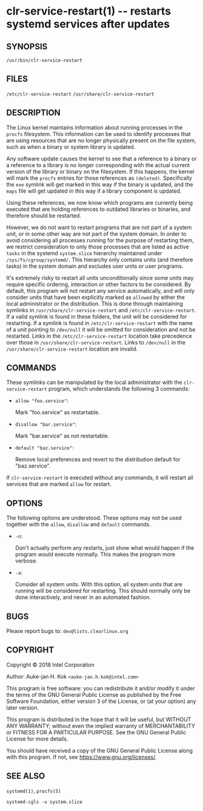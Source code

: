 clr-service-restart(1) -- restarts systemd services after updates
=================================================================

## SYNOPSIS

`/usr/bin/clr-service-restart`


## FILES

`/etc/clr-service-restart`
`/usr/share/clr-service-restart`


## DESCRIPTION

The Linux kernel maintains information about running processes in the
`procfs` filesystem. This information can be used to identify processes
that are using resources that are no longer physically present on
the file system, such as when a binary or system library is updated.

Any software update causes the kernel to see that a reference to a
binary or a reference to a library is no longer corresponding with the
actual current version of the library or binary on the filesystem. If
this happens, the kernel will mark the `procfs` entries for those
references as `(deleted)`. Specifically the `exe` symlink will get
marked in this way if the binary is updated, and the `maps` file will
get updated in this way if a library component is updated.

Using these references, we now know which programs are currently being
executed that are holding references to outdated libraries or binaries,
and therefore should be restarted.

However, we do not want to restart programs that are not part of a
system unit, or in some other way are not part of the system domain. In
order to avoid considering all processes running for the purpose of
restarting them, we restrict consideration to only those processes
that are listed as active `tasks` in the systemd `system.slice`
hierarchy maintained under `/sys/fs/cgroup/systemd/`. This hierarchy
only contains units (and therefore tasks) in the system domain and
excludes user units or user programs.

It's extremely risky to restart all units unconditionally since some
units may require specific ordering, interaction or other factors
to be considered. By default, this program will not restart any
service automatically, and will only consider units that have been
explicitly marked as `allowed` by either the local administrator
or the distribution. This is done through maintaining symlinks in
`/usr/share/clr-service-restart` and `/etc/clr-service-restart`. If a
valid symlink is found in these folders, the unit will be considered
for restarting. If a symlink is found in `/etc/clr-service-restart`
with the name of a unit pointing to `/dev/null` it will be
omitted for consideration and not be restarted. Links in the
`/etc/clr-service-restart` location take precedence over those in
`/usr/share/clr-service-restart`. Links to `/dev/null` in the
`/usr/share/clr-service-restart` location are invalid.


## COMMANDS

These symlinks can be manipulated by the local administrator with the
`clr-service-restart` program, which understands the following 3
commands:

 * `allow "foo.service"`:

   Mark "foo.service" as restartable.

 * `disallow "bar.service"`:

   Mark "bar.service" as not restartable.

 * `default "baz.service"`:

   Remove local preferences and revert to the distribution default
   for "baz.service".

If `clr-service-restart` is executed without any commands, it will
restart all services that are marked `allow` for restart.


## OPTIONS

The following options are understood. These options may not be used
together with the `allow`, `disallow` and `default` commands.

 * `-n`:

   Don't actually perform any restarts, just show what would happen
   if the program would execute normally. This makes the program
   more verbose.

 * `-a`:

   Consider all system units. With this option, all system units that
   are running will be considered for restarting. This should normally
   only be done interactively, and never in an automated fashion.


## BUGS

Please report bugs to: `dev@lists.clearlinux.org`


## COPYRIGHT

Copyright © 2018 Intel Corporation

Author: Auke-jan H. Kok `<auke-jan.h.kok@intel.com>`

This program is free software: you can redistribute it and/or modify
it under the terms of the GNU General Public License as published
by the Free Software Foundation, either version 3 of the License,
or (at your option) any later version.

This program is distributed in the hope that it will be useful,
but WITHOUT ANY WARRANTY; without even the implied warranty of
MERCHANTABILITY or FITNESS FOR A PARTICULAR PURPOSE. See the GNU
General Public License for more details.

You should have received a copy of the GNU General Public License
along with this program. If not, see <https://www.gnu.org/licenses/>.


## SEE ALSO

`systemd(1)`, `procfs(5)`

`systemd-cgls -u system.slice`
